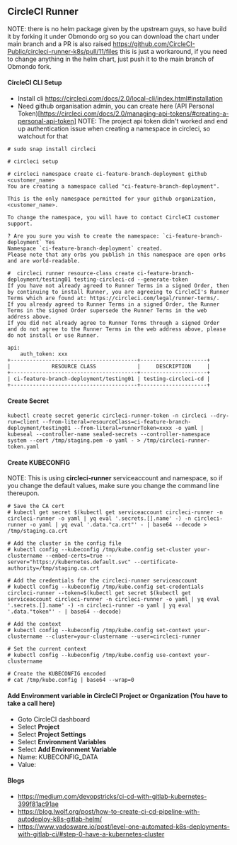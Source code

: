 ## CircleCI Runner

NOTE: there is no helm package given by the upstream guys, so have build it by forking it under Obmondo org
so you can download the chart under main branch and a PR is also raised https://github.com/CircleCI-Public/circleci-runner-k8s/pull/11/files
this is just a workaround, if you need to change anything in the helm chart, just push it to the main branch of
Obmondo fork.

#### CircleCI CLI Setup

* Install cli https://circleci.com/docs/2.0/local-cli/index.html#installation
* Need github organisation admin, you can create here (API Personal Token)[https://circleci.com/docs/2.0/managing-api-tokens/#creating-a-personal-api-token]
  NOTE: The project api token didn't worked and end up authentication issue when creating a namespace in circleci, so watchout for that

```
# sudo snap install circleci

# circleci setup

# circleci namespace create ci-feature-branch-deployment github <customer_name>
You are creating a namespace called "ci-feature-branch-deployment".

This is the only namespace permitted for your github organization, <customer_name>.

To change the namespace, you will have to contact CircleCI customer support.

? Are you sure you wish to create the namespace: `ci-feature-branch-deployment` Yes
Namespace `ci-feature-branch-deployment` created.
Please note that any orbs you publish in this namespace are open orbs and are world-readable.

#  circleci runner resource-class create ci-feature-branch-deployment/testing01 testing-circleci-cd --generate-token
If you have not already agreed to Runner Terms in a signed Order, then by continuing to install Runner, you are agreeing to CircleCI's Runner Terms which are found at: https://circleci.com/legal/runner-terms/.
If you already agreed to Runner Terms in a signed Order, the Runner Terms in the signed Order supersede the Runner Terms in the web address above.
If you did not already agree to Runner Terms through a signed Order and do not agree to the Runner Terms in the web address above, please do not install or use Runner.

api:
    auth_token: xxx
+----------------------------------------+---------------------+
|             RESOURCE CLASS             |     DESCRIPTION     |
+----------------------------------------+---------------------+
| ci-feature-branch-deployment/testing01 | testing-circleci-cd |
+----------------------------------------+---------------------+
```

#### Create Secret

```
kubectl create secret generic circleci-runner-token -n circleci --dry-run=client --from-literal=resourceClass=ci-feature-branch-deployment/testing01 --from-literal=runnerToken=xxxx -o yaml | kubeseal --controller-name sealed-secrets --controller-namespace system --cert /tmp/staging.pem -o yaml - > /tmp/circleci-runner-token.yaml
```

#### Create KUBECONFIG

NOTE: This is using **circleci-runner** serviceaccount and namespace, so if you change the default values, make sure you change the command line thereupon.

```
# Save the CA cert
# kubectl get secret $(kubectl get serviceaccount circleci-runner -n circleci-runner -o yaml | yq eval '.secrets.[].name' -) -n circleci-runner -o yaml | yq eval '.data."ca.crt"' - | base64 --decode > /tmp/staging.ca.crt
```

```
# Add the cluster in the config file
# kubectl config --kubeconfig /tmp/kube.config set-cluster your-clustername --embed-certs=true --server="https://kubernetes.default.svc" --certificate-authority=/tmp/staging.ca.crt
```

```
# Add the credentials for the circleci-runner serviceaccount
# kubectl config --kubeconfig /tmp/kube.config set-credentials circleci-runner --token=$(kubectl get secret $(kubectl get serviceaccount circleci-runner -n circleci-runner -o yaml | yq eval '.secrets.[].name' -) -n circleci-runner -o yaml | yq eval '.data."token"' - | base64 --decode)
```

```
# Add the context
# kubectl config --kubeconfig /tmp/kube.config set-context your-clustername --cluster=your-clustername --user=circleci-runner
```

```
# Set the current context
# kubectl config --kubeconfig /tmp/kube.config use-context your-clustername
```

```
# Create the KUBECONFIG encoded
# cat /tmp/kube.config | base64 --wrap=0
```

#### Add Environment variable in CircleCI Project or Organization (You have to take a call here)

* Goto CircleCI dashboard
* Select **Project**
* Select **Project Settings**
* Select **Environment Variables**
* Select **Add Environment Variable**
* Name: KUBECONFIG_DATA
* Value: <your base64 encoded of kube.config>

#### Blogs
* https://medium.com/devopstricks/ci-cd-with-gitlab-kubernetes-399f81ac91ae
* https://blog.lwolf.org/post/how-to-create-ci-cd-pipeline-with-autodeploy-k8s-gitlab-helm/
* https://www.vadosware.io/post/level-one-automated-k8s-deployments-with-gitlab-ci/#step-0-have-a-kubernetes-cluster

